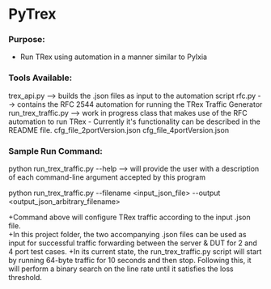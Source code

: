 # PyTrex


### Purpose: 
* Run TRex using automation in a manner similar to PyIxia


### Tools Available:
trex_api.py 	     -->  builds the .json files as input to the automation script
rfc.py  	     -->  contains the RFC 2544 automation for running the TRex Traffic Generator
run_trex_traffic.py  -->  work in progress class that makes use of the RFC automation to run TRex
	- Currently it's functionality can be described in the README file. 
cfg_file_2portVersion.json
cfg_file_4portVersion.json 


### Sample Run Command:
python run_trex_traffic.py --help   -->  will provide the user with a description of each command-line argument accepted by this					 program

python run_trex_traffic.py --filename <input_json_file> --output <output_json_arbitrary_filename>

+Command above will configure TRex traffic according to the input .json file.  
+In this project folder, the two accompanying .json files can be used as input for successful traffic forwarding between the server & DUT for 2 and 4 port test cases. 
+In its current state, the run_trex_traffic.py script will start by running 64-byte traffic for 10 seconds and then stop.  Following this, it will perform a binary search on the line rate until it satisfies the loss threshold. 
